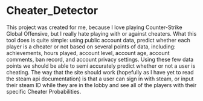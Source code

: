 # Cheater_Detector
This project was created for me, because I love playing Counter-Strike Global Offensive, but I really hate playing with or against cheaters. What this tool does is quite simple: using public account data, predict whether each player is a cheater or not based on several points of data, including: achievements, hours played, account level, account age, account comments, ban record, and  account privacy settings. Using these few data points we should be able to semi accurately predict whether or not a user is cheating. The way that the site should work (hopefully as I have yet to read the steam api documentation)  is that a user can sign in with steam, or input their steam ID while they are in the lobby and see all of the players with their specific Cheater Probabilities. 
